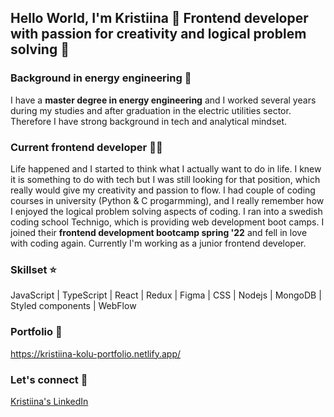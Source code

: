 ## Hello World, I'm Kristiina 👋 Frontend developer with passion for creativity and logical problem solving 💙 


### Background in energy engineering 🌱 
I have a **master degree in energy engineering** and I worked several years during my studies and after graduation in the electric utilities sector. Therefore I have strong background in tech and analytical mindset. 

### Current frontend developer 👩‍💻 
Life happened and I started to think what I actually want to do in life. I knew it is something to do with tech but I was still looking for that position, which really would give my creativity and passion to flow. I had couple of coding courses in university (Python & C progarmming), and I really remember how I enjoyed the logical problem solving aspects of coding. I ran into a swedish coding school Technigo, which is providing web development boot camps. I joined their **frontend development bootcamp spring '22** and fell in love with coding again. Currently I'm working as a junior frontend developer.

### Skillset ⭐
JavaScript | TypeScript | React | Redux | Figma | CSS | Nodejs | MongoDB | Styled components | WebFlow

### Portfolio 🎨
https://kristiina-kolu-portfolio.netlify.app/

### Let's connect 🤝
[Kristiina's LinkedIn](https://www.linkedin.com/in/kristiina-kolu-41631b1a4/)

